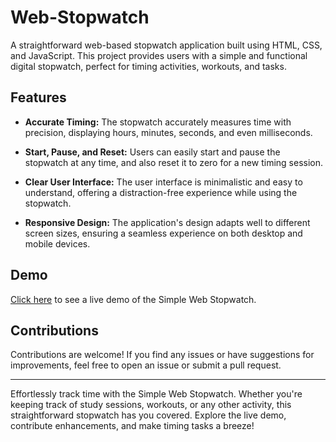 # Web-Stopwatch
A straightforward web-based stopwatch application built using HTML, CSS, and JavaScript. This project provides users with a simple and functional digital stopwatch, perfect for timing activities, workouts, and tasks.
## Features

- **Accurate Timing:** The stopwatch accurately measures time with precision, displaying hours, minutes, seconds, and even milliseconds.

- **Start, Pause, and Reset:** Users can easily start and pause the stopwatch at any time, and also reset it to zero for a new timing session.

- **Clear User Interface:** The user interface is minimalistic and easy to understand, offering a distraction-free experience while using the stopwatch.

- **Responsive Design:** The application's design adapts well to different screen sizes, ensuring a seamless experience on both desktop and mobile devices.

## Demo

[Click here](link_to_live_demo) to see a live demo of the Simple Web Stopwatch.


## Contributions

Contributions are welcome! If you find any issues or have suggestions for improvements, feel free to open an issue or submit a pull request.

---

Effortlessly track time with the Simple Web Stopwatch. Whether you're keeping track of study sessions, workouts, or any other activity, this straightforward stopwatch has you covered. Explore the live demo, contribute enhancements, and make timing tasks a breeze!

